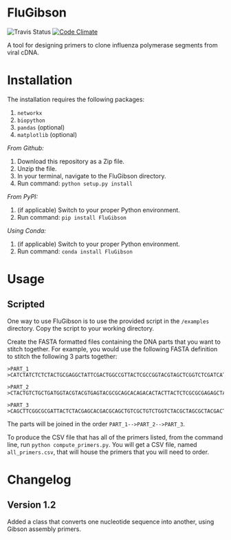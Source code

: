 # FluGibson

![Travis Status](https://travis-ci.org/ericmjl/flu-gibson.svg) [![Code Climate](https://codeclimate.com/github/ericmjl/flu-gibson/badges/gpa.svg)](https://codeclimate.com/github/ericmjl/flu-gibson)

A tool for designing primers to clone influenza polymerase segments from viral cDNA.

# Installation

The installation requires the following packages:

1. `networkx`
2. `biopython`
3. `pandas` (optional)
4. `matplotlib` (optional)

*From Github:*

1. Download this repository as a Zip file.
2. Unzip the file.
3. In your terminal, navigate to the FluGibson directory.
4. Run command: `python setup.py install`

*From PyPI:*

1. (if applicable) Switch to your proper Python environment.
2. Run command: `pip install FluGibson`

*Using Conda:*

1. (if applicable) Switch to your proper Python environment.
2. Run command: `conda install FluGibson`

# Usage

## Scripted

One way to use FluGibson is to use the provided script in the `/examples` directory. Copy the script to your working directory. 

Create the FASTA formatted files containing the DNA parts that you want to stitch together. For example, you would use the following FASTA definition to stitch the following 3 parts together:

    >PART_1
    >CATCTATCTCTCTACTGCGAGGCTATTCGACTGGCCGTTACTCGCCGGTACGTAGCTCGGTCTCGATCATCAGTACGTCTACGTGTCGTCGTACTTACACGGTCGCTCGGACTGACGTACGTCTACGTCGTCTGACTGA
    
    >PART_2
    >CTACTGTCTGCTGATGGTACGTACGTGAGTACGCGCAGCACAGACACTACTTACTCTCGCGCGAGAGCTATCTACGACTACGTACTCGTCGTACGAGCTGACTGATCGACGTAGCTTGACGTACGTATCACGTACGTATCG
    
    >PART_3
    >CAGCTTCGGCGCGATTACTCTACGAGCACGACGCAGCTGTCGCTGTCTGGTCTACGCTAGCGCTACGACTATCGATCAGCGTCGTACTGACGTGACGCGCATCGACGTTCGGACGTCGTCGTCGTACGACGTCTACGATGC

The parts will be joined in the order `PART_1-->PART_2-->PART_3`.

To produce the CSV file that has all of the primers listed, from the command line, run `python compute_primers.py`. You will get a CSV file, named `all_primers.csv`, that will house the primers that you will need to order.


# Changelog

## Version 1.2

Added a class that converts one nucleotide sequence into another, using Gibson assembly primers.

